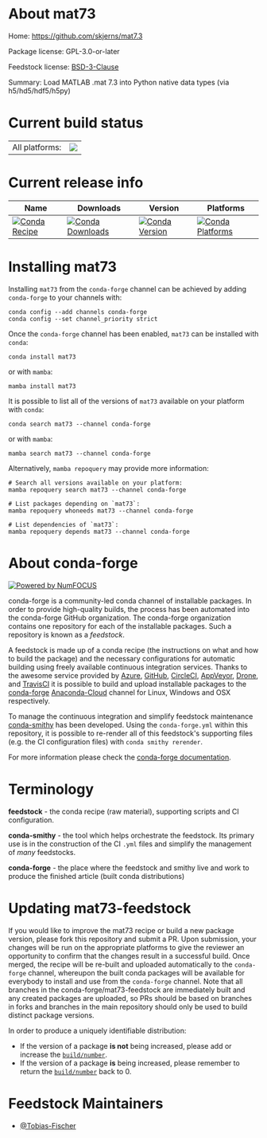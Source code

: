 About mat73
===========

Home: https://github.com/skjerns/mat7.3

Package license: GPL-3.0-or-later

Feedstock license: [BSD-3-Clause](https://github.com/conda-forge/mat73-feedstock/blob/main/LICENSE.txt)

Summary: Load MATLAB .mat 7.3 into Python native data types (via h5/hd5/hdf5/h5py)

Current build status
====================


<table><tr><td>All platforms:</td>
    <td>
      <a href="https://dev.azure.com/conda-forge/feedstock-builds/_build/latest?definitionId=17679&branchName=main">
        <img src="https://dev.azure.com/conda-forge/feedstock-builds/_apis/build/status/mat73-feedstock?branchName=main">
      </a>
    </td>
  </tr>
</table>

Current release info
====================

| Name | Downloads | Version | Platforms |
| --- | --- | --- | --- |
| [![Conda Recipe](https://img.shields.io/badge/recipe-mat73-green.svg)](https://anaconda.org/conda-forge/mat73) | [![Conda Downloads](https://img.shields.io/conda/dn/conda-forge/mat73.svg)](https://anaconda.org/conda-forge/mat73) | [![Conda Version](https://img.shields.io/conda/vn/conda-forge/mat73.svg)](https://anaconda.org/conda-forge/mat73) | [![Conda Platforms](https://img.shields.io/conda/pn/conda-forge/mat73.svg)](https://anaconda.org/conda-forge/mat73) |

Installing mat73
================

Installing `mat73` from the `conda-forge` channel can be achieved by adding `conda-forge` to your channels with:

```
conda config --add channels conda-forge
conda config --set channel_priority strict
```

Once the `conda-forge` channel has been enabled, `mat73` can be installed with `conda`:

```
conda install mat73
```

or with `mamba`:

```
mamba install mat73
```

It is possible to list all of the versions of `mat73` available on your platform with `conda`:

```
conda search mat73 --channel conda-forge
```

or with `mamba`:

```
mamba search mat73 --channel conda-forge
```

Alternatively, `mamba repoquery` may provide more information:

```
# Search all versions available on your platform:
mamba repoquery search mat73 --channel conda-forge

# List packages depending on `mat73`:
mamba repoquery whoneeds mat73 --channel conda-forge

# List dependencies of `mat73`:
mamba repoquery depends mat73 --channel conda-forge
```


About conda-forge
=================

[![Powered by
NumFOCUS](https://img.shields.io/badge/powered%20by-NumFOCUS-orange.svg?style=flat&colorA=E1523D&colorB=007D8A)](https://numfocus.org)

conda-forge is a community-led conda channel of installable packages.
In order to provide high-quality builds, the process has been automated into the
conda-forge GitHub organization. The conda-forge organization contains one repository
for each of the installable packages. Such a repository is known as a *feedstock*.

A feedstock is made up of a conda recipe (the instructions on what and how to build
the package) and the necessary configurations for automatic building using freely
available continuous integration services. Thanks to the awesome service provided by
[Azure](https://azure.microsoft.com/en-us/services/devops/), [GitHub](https://github.com/),
[CircleCI](https://circleci.com/), [AppVeyor](https://www.appveyor.com/),
[Drone](https://cloud.drone.io/welcome), and [TravisCI](https://travis-ci.com/)
it is possible to build and upload installable packages to the
[conda-forge](https://anaconda.org/conda-forge) [Anaconda-Cloud](https://anaconda.org/)
channel for Linux, Windows and OSX respectively.

To manage the continuous integration and simplify feedstock maintenance
[conda-smithy](https://github.com/conda-forge/conda-smithy) has been developed.
Using the ``conda-forge.yml`` within this repository, it is possible to re-render all of
this feedstock's supporting files (e.g. the CI configuration files) with ``conda smithy rerender``.

For more information please check the [conda-forge documentation](https://conda-forge.org/docs/).

Terminology
===========

**feedstock** - the conda recipe (raw material), supporting scripts and CI configuration.

**conda-smithy** - the tool which helps orchestrate the feedstock.
                   Its primary use is in the construction of the CI ``.yml`` files
                   and simplify the management of *many* feedstocks.

**conda-forge** - the place where the feedstock and smithy live and work to
                  produce the finished article (built conda distributions)


Updating mat73-feedstock
========================

If you would like to improve the mat73 recipe or build a new
package version, please fork this repository and submit a PR. Upon submission,
your changes will be run on the appropriate platforms to give the reviewer an
opportunity to confirm that the changes result in a successful build. Once
merged, the recipe will be re-built and uploaded automatically to the
`conda-forge` channel, whereupon the built conda packages will be available for
everybody to install and use from the `conda-forge` channel.
Note that all branches in the conda-forge/mat73-feedstock are
immediately built and any created packages are uploaded, so PRs should be based
on branches in forks and branches in the main repository should only be used to
build distinct package versions.

In order to produce a uniquely identifiable distribution:
 * If the version of a package **is not** being increased, please add or increase
   the [``build/number``](https://docs.conda.io/projects/conda-build/en/latest/resources/define-metadata.html#build-number-and-string).
 * If the version of a package **is** being increased, please remember to return
   the [``build/number``](https://docs.conda.io/projects/conda-build/en/latest/resources/define-metadata.html#build-number-and-string)
   back to 0.

Feedstock Maintainers
=====================

* [@Tobias-Fischer](https://github.com/Tobias-Fischer/)

